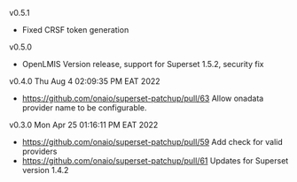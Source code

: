 v0.5.1
- Fixed CRSF token generation

v0.5.0 
- OpenLMIS Version release, support for Superset 1.5.2, security fix

v0.4.0 Thu Aug  4 02:09:35 PM EAT 2022
-  https://github.com/onaio/superset-patchup/pull/63 Allow onadata provider name to be configurable.

v0.3.0 Mon Apr 25 01:16:11 PM EAT 2022
- https://github.com/onaio/superset-patchup/pull/59 Add check for  valid providers
- https://github.com/onaio/superset-patchup/pull/61 Updates for Superset version 1.4.2
